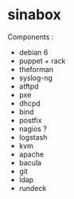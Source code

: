 sinabox
=======


Components :

- debian 6
- puppet + rack
- theforman
- syslog-ng
- atftpd
- pxe
- dhcpd
- bind
- postfix
- nagios ?
- logstash
- kvm
- apache
- bacula
- git
- ldap
- rundeck

